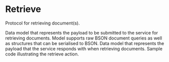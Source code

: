 # Retrieve
Protocol for retrieving document(s).

<tabs id="mongo-service-protocol-retrieve">
  <tab title="Request" id="mongo-service-protocol-retrieve-request">
    Data model that represents the payload to be submitted to the service for retrieving documents.  Model supports raw BSON document queries as well as structures that can be serialised to BSON.
    <code-block lang="C++" src="mongo/service/request/retrieve.hpp" collapsible="false"/>
  </tab>
  <tab title="Response" id="mongo-service-protocol-retrieve-response">
    Data model that represents the payload that the service responds with when retrieving documents.
    <code-block lang="C++" src="mongo/service/response/retrieve.hpp" collapsible="false"/>
  </tab>
  <tab title="Example" id="mongo-service-protocol-retrieve-example">
    Sample code illustrating the retrieve action.
    <code-block lang="C++" src="mongo/service/example/retrieve.cpp" collapsible="false"/>
  </tab>
</tabs>
